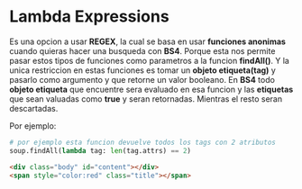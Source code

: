 # Lambda Expressions

Es una opcion a usar **REGEX**, la cual se basa en usar **funciones anonimas** cuando quieras hacer una busqueda con **BS4**.
Porque esta nos permite pasar estos tipos de funciones como parametros a la funcion **findAll()**. Y la unica restriccion en estas funciones es tomar un **objeto etiqueta(tag)** y pasarlo como argumento y que retorne un valor booleano.
En **BS4** todo **objeto etiqueta** que encuentre sera evaluado en esa funcion y las **etiquetas** que sean valuadas como **true** y seran retornadas. Mientras el resto seran descartadas.

Por ejemplo:
```python
# por ejemplo esta funcion devuelve todos los tags con 2 atributos
soup.findAll(lambda tag: len(tag.attrs) == 2)
```

```html
<div class="body" id="content"></div>
<span style="color:red" class="title"></span>
```



